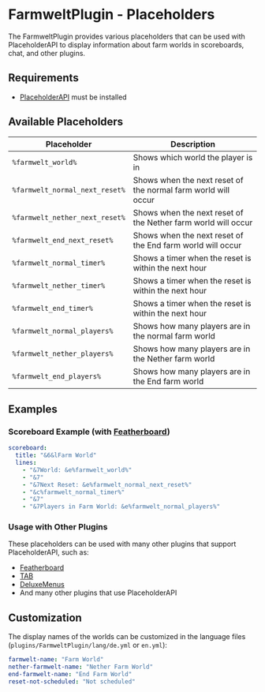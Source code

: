 # FarmweltPlugin - Placeholders

The FarmweltPlugin provides various placeholders that can be used with PlaceholderAPI to display information about farm worlds in scoreboards, chat, and other plugins.

## Requirements

- [PlaceholderAPI](https://www.spigotmc.org/resources/placeholderapi.6245/) must be installed

## Available Placeholders

| Placeholder | Description |
|-------------|-------------|
| `%farmwelt_world%` | Shows which world the player is in |
| `%farmwelt_normal_next_reset%` | Shows when the next reset of the normal farm world will occur |
| `%farmwelt_nether_next_reset%` | Shows when the next reset of the Nether farm world will occur |
| `%farmwelt_end_next_reset%` | Shows when the next reset of the End farm world will occur |
| `%farmwelt_normal_timer%` | Shows a timer when the reset is within the next hour |
| `%farmwelt_nether_timer%` | Shows a timer when the reset is within the next hour |
| `%farmwelt_end_timer%` | Shows a timer when the reset is within the next hour |
| `%farmwelt_normal_players%` | Shows how many players are in the normal farm world |
| `%farmwelt_nether_players%` | Shows how many players are in the Nether farm world |
| `%farmwelt_end_players%` | Shows how many players are in the End farm world |

## Examples

### Scoreboard Example (with [Featherboard](https://www.spigotmc.org/resources/featherboard.2691/))

```yaml
scoreboard:
  title: "&6&lFarm World"
  lines:
    - "&7World: &e%farmwelt_world%"
    - "&7"
    - "&7Next Reset: &e%farmwelt_normal_next_reset%"
    - "&c%farmwelt_normal_timer%"
    - "&7"
    - "&7Players in Farm World: &e%farmwelt_normal_players%"
```

### Usage with Other Plugins

These placeholders can be used with many other plugins that support PlaceholderAPI, such as:

- [Featherboard](https://www.spigotmc.org/resources/featherboard.2691/)
- [TAB](https://www.spigotmc.org/resources/tab-1-5-1-21-5.57806/)
- [DeluxeMenus](https://www.spigotmc.org/resources/deluxemenus.11734/)
- And many other plugins that use PlaceholderAPI

## Customization

The display names of the worlds can be customized in the language files (`plugins/FarmweltPlugin/lang/de.yml` or `en.yml`):

```yaml
farmwelt-name: "Farm World"
nether-farmwelt-name: "Nether Farm World"
end-farmwelt-name: "End Farm World"
reset-not-scheduled: "Not scheduled"
```